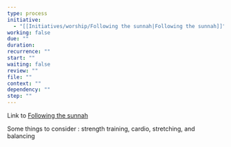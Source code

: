 ```yaml
---
type: process
initiative:
  - "[[Initiatives/worship/Following the sunnah|Following the sunnah]]"
working: false
due: ""
duration: 
recurrence: ""
start: ""
waiting: false
review: ""
file: ""
context: ""
dependency: ""
step: ""
---
```


Link to [Following the sunnah](Initiatives/worship/Following%20the%20sunnah.md)

Some things to consider : strength training, cardio, stretching, and balancing

